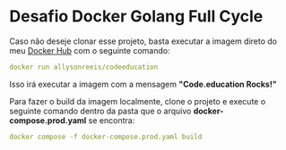 # Desafio Docker Golang Full Cycle

Caso não deseje clonar esse projeto, basta executar a imagem direto do meu [Docker Hub](https://hub.docker.com/r/allysonreeis/codeeducation) com o seguinte comando:

```yaml 
docker run allysonreeis/codeeducation
```

Isso irá executar a imagem com a mensagem **"Code.education Rocks!"**
 
Para fazer o build da imagem localmente, clone o projeto e execute o seguinte comando dentro da pasta que o arquivo **docker-compose.prod.yaml** se encontra:
```yaml 
docker compose -f docker-compose.prod.yaml build
